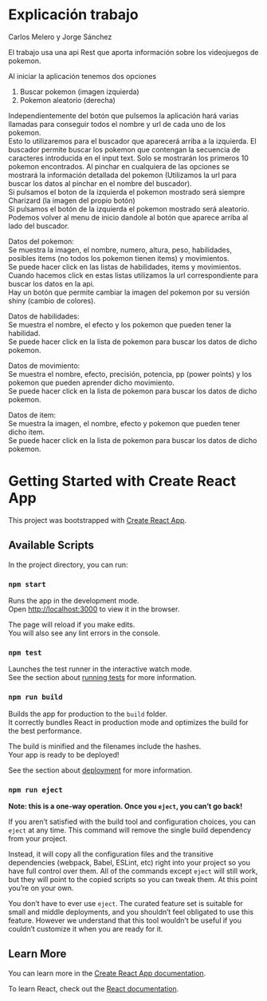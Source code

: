
# Explicación trabajo
Carlos Melero y Jorge Sánchez

El trabajo usa una api Rest que aporta información sobre los videojuegos de pokemon.

Al iniciar la aplicación tenemos dos opciones 
1) Buscar pokemon (imagen izquierda)
2) Pokemon aleatorio (derecha)

Independientemente del botón que pulsemos la aplicación hará varias llamadas para conseguir todos el nombre y url de cada uno de los pokemon. \
Esto lo utilizaremos para el buscador que aparecerá arriba a la izquierda. El buscador permite buscar los pokemon que contengan la secuencia de\
caracteres introducida en el input text. Solo se mostrarán los primeros 10 pokemon encontrados. Al pinchar en cualquiera de las opciones se \
mostrará la información detallada del pokemon (Utilizamos la url para buscar los datos al pinchar en el nombre del buscador).\
Si pulsamos el boton de la izquierda el pokemon mostrado será siempre Charizard (la imagen del propio botón)\
Si pulsamos el botón de la izquierda el pokemon mostrado será aleatorio.\
Podemos volver al menu de inicio dandole al botón que aparece arriba al lado del buscador.


Datos del pokemon:\
  Se muestra la imagen, el nombre, numero, altura, peso, habilidades, posibles items (no todos los pokemon tienen items) y movimientos.\
  Se puede hacer click en las listas de habilidades, items y movimientos.\
  Cuando hacemos click en estas listas utilizamos la url correspondiente para buscar los datos en la api.\
  Hay un botón que permite cambiar la imagen del pokemon por su versión shiny (cambio de colores).
  
Datos de habilidades:\
  Se muestra el nombre, el efecto y los pokemon que pueden tener la habilidad.\
  Se puede hacer click en la lista de pokemon para buscar los datos de dicho pokemon.
  
Datos de movimiento:\
  Se muestra el nombre, efecto, precisión, potencia, pp (power points) y los pokemon que pueden aprender dicho movimiento.\
  Se puede hacer click en la lista de pokemon para buscar los datos de dicho pokemon.
  
Datos de item:\
  Se muestra la imagen, el nombre, efecto y pokemon que pueden tener dicho item.\
  Se puede hacer click en la lista de pokemon para buscar los datos de dicho pokemon.
  
  

# Getting Started with Create React App

This project was bootstrapped with [Create React App](https://github.com/facebook/create-react-app).

## Available Scripts

In the project directory, you can run:

### `npm start`

Runs the app in the development mode.\
Open [http://localhost:3000](http://localhost:3000) to view it in the browser.

The page will reload if you make edits.\
You will also see any lint errors in the console.

### `npm test`

Launches the test runner in the interactive watch mode.\
See the section about [running tests](https://facebook.github.io/create-react-app/docs/running-tests) for more information.

### `npm run build`

Builds the app for production to the `build` folder.\
It correctly bundles React in production mode and optimizes the build for the best performance.

The build is minified and the filenames include the hashes.\
Your app is ready to be deployed!

See the section about [deployment](https://facebook.github.io/create-react-app/docs/deployment) for more information.

### `npm run eject`

**Note: this is a one-way operation. Once you `eject`, you can’t go back!**

If you aren’t satisfied with the build tool and configuration choices, you can `eject` at any time. This command will remove the single build dependency from your project.

Instead, it will copy all the configuration files and the transitive dependencies (webpack, Babel, ESLint, etc) right into your project so you have full control over them. All of the commands except `eject` will still work, but they will point to the copied scripts so you can tweak them. At this point you’re on your own.

You don’t have to ever use `eject`. The curated feature set is suitable for small and middle deployments, and you shouldn’t feel obligated to use this feature. However we understand that this tool wouldn’t be useful if you couldn’t customize it when you are ready for it.

## Learn More

You can learn more in the [Create React App documentation](https://facebook.github.io/create-react-app/docs/getting-started).

To learn React, check out the [React documentation](https://reactjs.org/).
